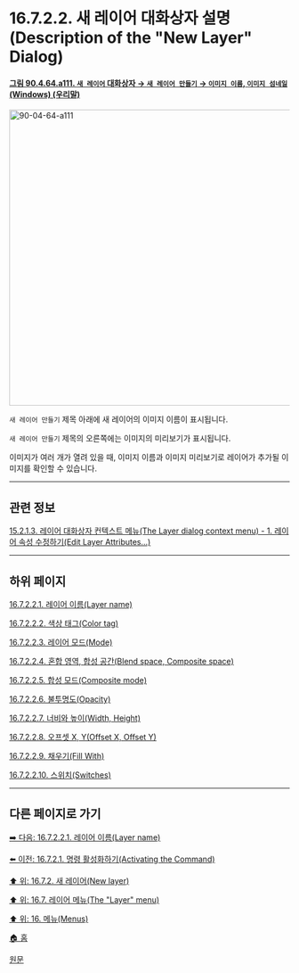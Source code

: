 # 16.7.2.2. 새 레이어 대화상자 설명(Description of the "New Layer" Dialog)

<a id="90-04-64-a111"></a>

#### [그림 90.4.64.a111. `새 레이어` 대화상자 → `새 레이어 만들기` → `이미지 이름`, `이미지 섬네일` (Windows) (우리말)](./90-04-0064-new_layer.md#90-04-64-a111)
<img width="542" height="531" alt="90-04-64-a111" src="https://github.com/user-attachments/assets/23d3dafd-d0cb-44b8-be76-3618e1e83a19" />

`새 레이어 만들기` 제목 아래에 새 레이어의 이미지 이름이 표시됩니다.

`새 레이어 만들기` 제목의 오른쪽에는 이미지의 미리보기가 표시됩니다.

이미지가 여러 개가 열려 있을 때, 이미지 이름과 이미지 미리보기로 레이어가 추가될 이미지를 확인할 수 있습니다.

***

## 관련 정보

[15.2.1.3. 레이어 대화상자 컨텍스트 메뉴(The Layer dialog context menu) - 1. 레이어 속성 수정하기(Edit Layer Attributes…)](./15-02-01-03-the_layer_dialog_context_menu.md#15-02-01-03-s1)


***

## 하위 페이지

[16.7.2.2.1. 레이어 이름(Layer name)](./16-07-02-02-01-layer_name.md)

[16.7.2.2.2. 색상 태그(Color tag)](./16-07-02-02-02-color_tag.md)

[16.7.2.2.3. 레이어 모드(Mode)](./16-07-02-02-03-mode.md)

[16.7.2.2.4. 혼합 영역, 합성 공간(Blend space, Composite space)](./16-07-02-02-04-blend_space_n_composite_space.md)

[16.7.2.2.5. 합성 모드(Composite mode)](./16-07-02-02-05-composite_mode.md)

[16.7.2.2.6. 불투명도(Opacity)](./16-07-02-02-06-opacity.md)

[16.7.2.2.7. 너비와 높이(Width, Height)](./16-07-02-02-07-width_n_height.md)

[16.7.2.2.8. 오프셋 X, Y(Offset X, Offset Y)](./16-07-02-02-08-offset_x_n_offset_y.md)

[16.7.2.2.9. 채우기(Fill With)](./16-07-02-02-09-fill_with.md)

[16.7.2.2.10. 스위치(Switches)](./16-07-02-02-10-switches.md)

***

## 다른 페이지로 가기

[➡️ 다음: 16.7.2.2.1. 레이어 이름(Layer name)](./16-07-02-02-01-layer_name.md)

[⬅️ 이전: 16.7.2.1. 명령 활성화하기(Activating the Command)](./16-07-02-01-activating_the_command.md)

[⬆️ 위: 16.7.2. 새 레이어(New layer)](./16-07-02-00-new_layer.md)

[⬆️ 위: 16.7. 레이어 메뉴(The "Layer" menu)](./16-07-00-the-layer-menu.md)

[⬆️ 위: 16. 메뉴(Menus)](./16-00-menus.md)

[🏠 홈](./00-home.md)

[원문](https://docs.gimp.org/2.10/ko/gimp-layer-new.html#gimp-new-layer-dialog)